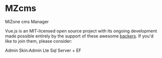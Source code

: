 # MZcms
MiZone cms Manager

Vue.js is an MIT-licensed open source project with its ongoing development made possible entirely by the support of these awesome [backers](https://github.com/MiZoneRom/MZcms/edit/master/README.md). If you'd like to join them, please consider:

Admin Skin:Admin Lte
Sql Server + EF
